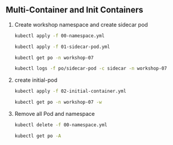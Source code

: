 ## Multi-Container and Init Containers
1. Create workshop namespace and create sidecar pod

   ```bash
   kubectl apply -f 00-namespace.yml
   ```
   ```bash
   kubectl apply -f 01-sidecar-pod.yml
   ```
   ```bash
   kubectl get po -n workshop-07
   ```
   ```bash
   kubectl logs -f po/sidecar-pod -c sidecar -n workshop-07
   ```   
2. create initial-pod

   ```bash
   kubectl apply -f 02-initial-container.yml
   ```
   ```bash
   kubectl get po -n workshop-07 -w
   ```
3. Remove all Pod and namespace

   ```bash
   kubectl delete -f 00-namespace.yml
   ```
   ```bash
   kubectl get po -A
   ```